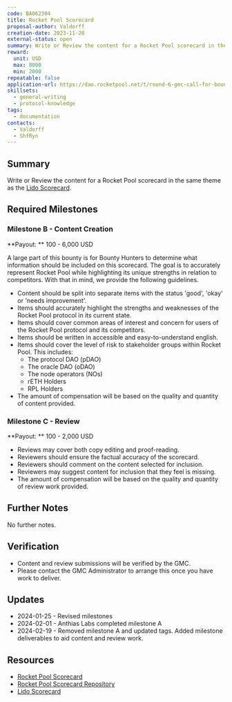 ```yaml
---
code: BA062304
title: Rocket Pool Scorecard
proposal-author: Valdorff
creation-date: 2023-11-28
external-status: open
summary: Write or Review the content for a Rocket Pool scorecard in the same theme as the [Lido Scorecard](https://lido.fi/scorecard).
reward:
  unit: USD
  max: 8000
  min: 2000
repeatable: false
application-url: https://dao.rocketpool.net/t/round-6-gmc-call-for-bounty-applications-deadline-is-november-11/2263/5
skillsets:
  - general-writing
  - protocol-knowledge
tags: 
  - documentation
contacts:
  - Valdorff
  - ShfRyn
---
```


## Summary

Write or Review the content for a Rocket Pool scorecard in the same theme as the [Lido Scorecard](https://lido.fi/scorecard).

## Required Milestones

### Milestone B - Content Creation
**Payout: ** 100 - 6,000 USD

A large part of this bounty is for Bounty Hunters to determine what information should be included on this scorecard. The goal is to accurately represent Rocket Pool while highlighting its unique strengths in relation to competitors. With that in mind, we provide the following guidelines. 

* Content should be split into separate items with the status 'good', 'okay' or 'needs improvement'.
* Items should accurately highlight the strengths and weaknesses of the Rocket Pool protocol in its current state.
* Items should cover common areas of interest and concern for users of the Rocket Pool protocol and its competitors.
* Items should be written in accessible and easy-to-understand english.
* Items should cover the level of risk to stakeholder groups within Rocket Pool. This includes:
  * The protocol DAO (pDAO)
  * The oracle DAO (oDAO)
  * The node operators (NOs)
  * rETH Holders
  * RPL Holders
* The amount of compensation will be based on the quality and quantity of content provided.

### Milestone C - Review
**Payout: ** 100 - 2,000 USD

* Reviews may cover both copy editing and proof-reading. 
* Reviewers should ensure the factual accuracy of the scorecard.
* Reviewers should comment on the content selected for inclusion.
* Reviewers may suggest content for inclusion that they feel is missing.
* The amount of compensation will be based on the quality and quantity of review work provided.

## Further Notes
No further notes.

## Verification
* Content and review submissions will be verified by the GMC.
* Please contact the GMC Administrator to arrange this once you have work to deliver.

## Updates

* 2024-01-25 - Revised milestones
* 2024-02-01 - Anthias Labs completed milestone A
* 2024-02-19 - Removed milestone A and updated tags. Added milestone deliverables to aid content and review work.

## Resources
* [Rocket Pool Scorecard](https://rocketpool-scorecard.vercel.app/)
* [Rocket Pool Scorecard Repository](https://github.com/rocket-pool/RocketPool-Scorecard/) 
* [Lido Scorecard](https://lido.fi/scorecard)